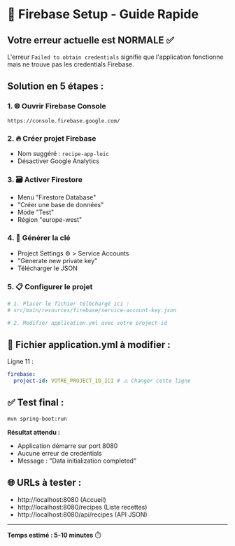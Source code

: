# 🔧 Firebase Setup - Guide Rapide

## Votre erreur actuelle est NORMALE ✅

L'erreur `Failed to obtain credentials` signifie que l'application fonctionne mais ne trouve pas les credentials Firebase.

## Solution en 5 étapes :

### 1. 🌐 Ouvrir Firebase Console

```
https://console.firebase.google.com/
```

### 2. 🔥 Créer projet Firebase

- Nom suggéré : `recipe-app-loic`
- Désactiver Google Analytics

### 3. 🗃️ Activer Firestore

- Menu "Firestore Database"
- "Créer une base de données"
- Mode "Test"
- Région "europe-west"

### 4. 🔑 Générer la clé

- Project Settings ⚙️ > Service Accounts
- "Generate new private key"
- Télécharger le JSON

### 5. 📋 Configurer le projet

```bash
# 1. Placer le fichier téléchargé ici :
# src/main/resources/firebase/service-account-key.json

# 2. Modifier application.yml avec votre project-id
```

## 📝 Fichier application.yml à modifier :

Ligne 11 :

```yaml
firebase:
  project-id: VOTRE_PROJECT_ID_ICI # ⚠️ Changer cette ligne
```

## ✅ Test final :

```bash
mvn spring-boot:run
```

**Résultat attendu :**

- Application démarre sur port 8080
- Aucune erreur de credentials
- Message : "Data initialization completed"

## 🌐 URLs à tester :

- http://localhost:8080 (Accueil)
- http://localhost:8080/recipes (Liste recettes)
- http://localhost:8080/api/recipes (API JSON)

---

**Temps estimé : 5-10 minutes** ⏱️
